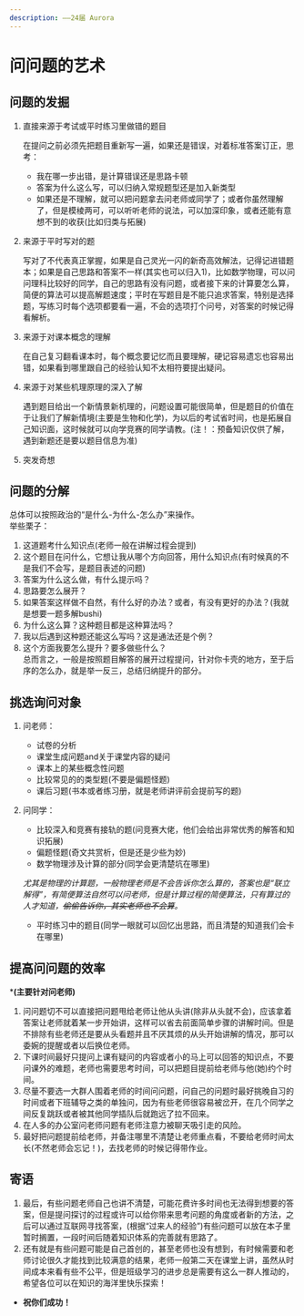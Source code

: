 ```yaml
---
description: ——24届 Aurora
---
```


# 问问题的艺术

## **问题的发掘**

1.  直接来源于考试或平时练习里做错的题目

    在提问之前必须先把题目重新写一遍，如果还是错误，对着标准答案订正，思考：

    * 我在哪一步出错，是计算错误还是思路卡顿
    * 答案为什么这么写，可以归纳入常规题型还是加入新类型
    * 如果还是不理解，就可以把问题拿去问老师或同学了；或者你虽然理解了，但是模棱两可，可以听听老师的说法，可以加深印象，或者还能有意想不到的收获(比如归类与拓展)
2.  来源于平时写对的题

    写对了不代表真正掌握，如果是自己灵光一闪的新奇高效解法，记得记进错题本；如果是自己思路和答案不一样(其实也可以归入1)，比如数学物理，可以问问理科比较好的同学，自己的思路有没有问题，或者接下来的计算要怎么算，简便的算法可以提高解题速度；平时在写题目是不能只追求答案，特别是选择题，写练习时每个选项都要看一遍，不会的选项打个问号，对答案的时候记得看解析。
3.  来源于对课本概念的理解

    在自己复习翻看课本时，每个概念要记忆而且要理解，硬记容易遗忘也容易出错，如果看到哪里跟自己的经验认知不太相符要提出疑问。
4.  来源于对某些机理原理的深入了解

    遇到题目给出一个新情景新机理的，问题设置可能很简单，但是题目的价值在于让我们了解新情境(主要是生物和化学)，为以后的考试省时间，也是拓展自己知识面，这时候就可以向学竞赛的同学请教。(注！：预备知识仅供了解，遇到新题还是要以题目信息为准)
5. 突发奇想

## **问题的分解**

总体可以按照政治的“是什么-为什么-怎么办”来操作。\
举些栗子：

1. 这道题考什么知识点(老师一般在讲解过程会提到)
2. 这个题目在问什么，它想让我从哪个方向回答，用什么知识点(有时候真的不是我们不会写，是题目表述的问题)
3. 答案为什么这么做，有什么提示吗？
4. 思路要怎么展开？
5. 如果答案这样做不自然，有什么好的办法？或者，有没有更好的办法？(我就是想要一题多解bushi)
6. 为什么这么算？这种题目都是这种算法吗？
7. 我以后遇到这种题还能这么写吗？这是通法还是个例？
8. 这个方面我要怎么提升？要多做些什么？\
   总而言之，一般是按照题目解答的展开过程提问，针对你卡壳的地方，至于后序的怎么办，就是举一反三，总结归纳提升的部分。

## **挑选询问对象**

1. 问老师：
   * 试卷的分析
   * 课堂生成问题and关于课堂内容的疑问
   * 课本上的某些概念性问题
   * 比较常见的的类型题(不要是偏题怪题)
   * 课后习题(书本或者练习册，就是老师讲评前会提前写的题)
2.  问同学：

    * 比较深入和竞赛有接轨的题(问竞赛大佬，他们会给出非常优秀的解答和知识拓展)
    * 偏题怪题(奇文共赏析，但是还是少些为妙)
    * 数学物理涉及计算的部分(同学会更清楚坑在哪里)

    _尤其是物理的计算题，一般物理老师是不会告诉你怎么算的，答案也是“联立解得”，有简便算法自然可以问老师，但是计算过程的简便算法，只有算过的人才知道，_~~_偷偷告诉你，其实老师也不会算_~~_。_

    * 平时练习中的题目(同学一眼就可以回忆出思路，而且清楚的知道我们会卡在哪里)

## **提高问问题的效率**

\***(主要针对问老师)**

1. 问问题切不可以直接把问题甩给老师让他从头讲(除非从头就不会)，应该拿着答案让老师就着某一步开始讲，这样可以省去前面简单步骤的讲解时间。但是不排除有些老师还是要从头看题并且不厌其烦的从头开始讲解的情况，那可以委婉的提醒或者以后换位老师。
2. 下课时间最好只提问上课有疑问的内容或者小的马上可以回答的知识点，不要问课外的难题，老师也需要思考时间，可以把题目提前给老师与他(她)约个时间。
3. 尽量不要选一大群人围着老师的时间问问题，问自己的问题时最好挑晚自习的时间或者下班辅导之类的单独问，因为有些老师很容易被岔开，在几个同学之间反复跳跃或者被其他同学插队后就跑远了拉不回来。
4. 在人多的办公室问老师问题有老师注意力被聊天吸引走的风险。
5. 最好把问题提前给老师，并备注哪里不清楚让老师重点看，不要给老师时间太长(不然老师会忘记！)，去找老师的时候记得带作业。

## **寄语**

1. 最后，有些问题老师自己也讲不清楚，可能花费许多时间也无法得到想要的答案，但是提问探讨的过程或许可以给你带来思考问题的角度或者新的方法，之后可以通过互联网寻找答案，(根据“过来人的经验”)有些问题可以放在本子里暂时搁置，一段时间后随着知识体系的完善就有思路了。
2. 还有就是有些问题可能是自己首创的，甚至老师也没有想到，有时候需要和老师讨论很久才能找到比较满意的结果，老师一般第二天在课堂上讲，虽然从时间成本来看有些不公平，但是班级学习的进步总是需要有这么一群人推动的，希望各位可以在知识的海洋里快乐探索！

* **祝你们成功！**
